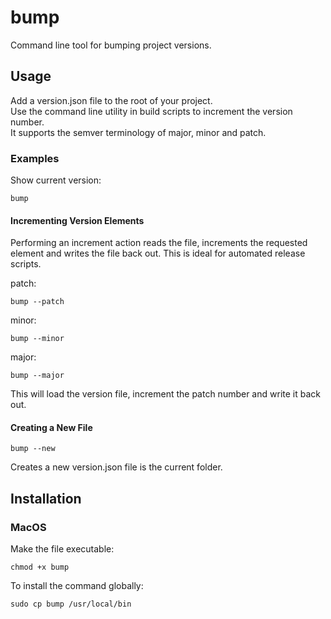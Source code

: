 # bump
Command line tool for bumping project versions.

## Usage

Add a version.json file to the root of your project.<br>
Use the command line utility in build scripts to increment the version number.<br>
It supports the semver terminology of major, minor and patch.<br>

### Examples

Show current version:

    bump
    
#### Incrementing Version Elements

Performing an increment action reads the file, increments the requested element and writes the file back 
out. This is ideal for automated release scripts.
    
patch:
    
    bump --patch
    
minor:

    bump --minor
    
major:

    bump --major
    
This will load the version file, increment the patch number and write it back out.

#### Creating a New File

    bump --new
    
Creates a new version.json file is the current folder.

## Installation

### MacOS

Make the file executable:

    chmod +x bump

To install the command globally:

    sudo cp bump /usr/local/bin
    